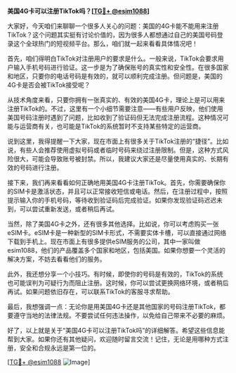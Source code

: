 **美国4G卡可以注册TikTok吗？[[TG💪+ @esim1088](https://t.me/s/esim1088)]**

大家好，今天咱们来聊聊一个很多人关心的问题：美国的4G卡能不能用来注册TikTok？这个问题其实挺有讨论价值的，因为很多人都想通过自己的美国号码登录这个全球热门的短视频平台。那么，咱们就一起来看看具体情况吧！

首先，咱们得明白TikTok对注册用户的要求是什么。一般来说，TikTok会要求用户输入手机号码进行验证。这一步是为了确保账号的真实性和安全性。在很多国家和地区，只要你的电话号码是有效的，就可以顺利完成注册。但问题是，美国的4G卡是否会被TikTok接受呢？

从技术角度来看，只要你拥有一张真实的、有效的美国4G卡，理论上是可以用来注册TikTok的。不过，这里有一个小细节需要注意——有些用户反映，他们使用美国号码注册时遇到了问题，比如收到了验证码但无法完成注册流程。这种情况可能与运营商有关，也可能是TikTok的系统暂时不支持某些特定的运营商。

说到这里，我得提醒一下大家，现在市面上有很多关于TikTok注册的“捷径”。比如说，有些人会推荐使用虚拟号码或者临时号码来绕过注册限制。但是，这种方式风险很大，可能会导致账号被封禁。所以，我建议大家还是尽量使用真实的、长期有效的号码进行注册。

接下来，我们再来看看如何正确地用美国4G卡注册TikTok。首先，你需要确保你的SIM卡是激活状态，并且可以正常接收短信或电话。然后，在注册过程中，按照提示输入你的手机号码，等待收到验证码后完成验证。如果你发现验证码迟迟未到，可以尝试重新发送，或者稍后再试。

当然，除了美国4G卡之外，还有很多其他选择。比如说，你可以考虑购买一张eSIM卡。eSIM卡是一种新型的SIM卡形式，不需要实体卡槽，可以直接通过网络下载到手机上。现在市面上有很多提供eSIM服务的公司，其中一家叫做esim1088，他们的产品覆盖多个国家和地区，包括美国。如果你想要一个灵活的解决方案，不妨去看看他们的服务。

此外，我还想分享一个小技巧。有时候，即使你的号码是有效的，TikTok的系统也可能误判为可疑行为而阻止注册。这时候，你可以尝试更换网络环境，或者稍后再试。如果问题依旧存在，可以联系TikTok的客服寻求帮助。

最后，我想强调一点：无论你是用美国4G卡还是其他国家的号码注册TikTok，都要遵守当地的法律法规。不要尝试任何违法操作，以免给自己带来不必要的麻烦。

好了，以上就是关于“美国4G卡可以注册TikTok吗”的详细解答。希望这些信息能帮到大家。如果你还有其他疑问，欢迎随时留言交流！记住，无论是用哪种方式注册，安全和合规永远是第一位的。

[[TG💪+ @esim1088](https://t.me/s/esim1088) ![Image](https://i.postimg.cc/4NQfJmqS/Snipaste-2025-05-13-00-14-12.png)]